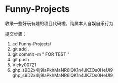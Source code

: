 # Funny-Projects

收录一些好玩有趣的项目代码啦，纯属本人自娱自乐行为

提交步骤：
1. cd Funny-Projects/
2. git add .
3. git commit -m " FOR TEST "
4. git push
5. Vicky00721
6. 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
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